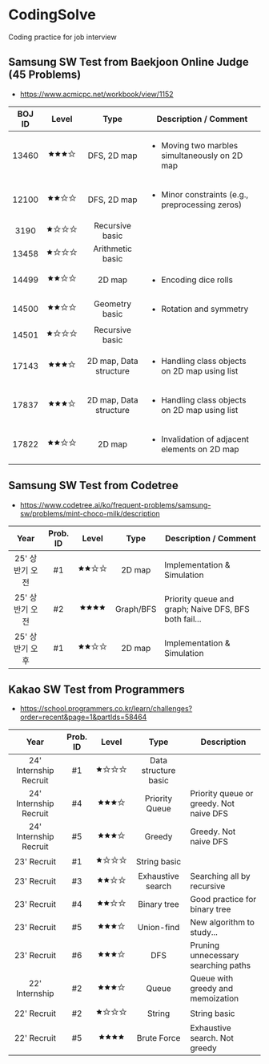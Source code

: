 # CodingSolve
Coding practice for job interview

## Samsung SW Test from Baekjoon Online Judge (45 Problems)
- https://www.acmicpc.net/workbook/view/1152

|BOJ ID | Level | Type       | Description / Comment                                             |
|:-----:|:-----:|:----------:|---------------------------------------------------------|
|13460  |🟊🟊🟊✩| DFS, 2D map | <ul><li>Moving two marbles simultaneously on 2D map</li></ul> |
|12100  |🟊🟊✩✩| DFS, 2D map | <ul><li>Minor constraints (e.g., preprocessing zeros)</li></ul> |
|3190   |🟊✩✩✩| Recursive basic ||
|13458  |🟊✩✩✩| Arithmetic basic ||
|14499  |🟊🟊✩✩| 2D map | <ul><li>Encoding dice rolls</li></ul> |
|14500  |🟊🟊✩✩| Geometry basic | <ul><li>Rotation and symmetry</li></ul> |
|14501  |🟊✩✩✩| Recursive basic ||
|17143  |🟊🟊🟊✩| 2D map, Data structure | <ul><li>Handling class objects on 2D map using list</li></ul> |
|17837  |🟊🟊🟊✩| 2D map, Data structure | <ul><li>Handling class objects on 2D map using list </li></ul> |
|17822  |🟊🟊✩✩| 2D map | <ul><li>Invalidation of adjacent elements on 2D map </li></ul> |

## Samsung SW Test from Codetree
- https://www.codetree.ai/ko/frequent-problems/samsung-sw/problems/mint-choco-milk/description

| Year           | Prob. ID | Level   | Type       | Description / Comment                                   |
|:--------------:|:--------:|:-------:|:----------:|---------------------------------------------------------|
| 25' 상반기 오전 | #1       | 🟊🟊✩✩  | 2D map     | Implementation & Simulation |
| 25' 상반기 오전 | #2       | 🟊🟊🟊🟊  | Graph/BFS     | Priority queue and graph; Naive DFS, BFS both fail... |
| 25' 상반기 오후 | #1       | 🟊🟊✩✩  | 2D map     | Implementation & Simulation |

## Kakao SW Test from Programmers
- https://school.programmers.co.kr/learn/challenges?order=recent&page=1&partIds=58464
  
| Year                   | Prob. ID | Level   | Type                 | Description                                             |
|:----------------------:|:--------:|:-------:|:--------------------:|---------------------------------------------------------|
| 24' Internship Recruit | #1       | 🟊✩✩✩  | Data structure basic | |
| 24' Internship Recruit | #4       | 🟊🟊🟊✩  | Priority Queue       | Priority queue or greedy. Not naive DFS|
| 24' Internship Recruit | #5       | 🟊🟊🟊✩  | Greedy               | Greedy. Not naive DFS|
| 23' Recruit            | #1       | 🟊✩✩✩  | String basic         | |
| 23' Recruit            | #3       | 🟊🟊✩✩  | Exhaustive search    | Searching all by recursive |
| 23' Recruit            | #4       | 🟊🟊✩✩  | Binary tree          | Good practice for binary tree |
| 23' Recruit            | #5       | 🟊🟊🟊✩  | Union-find           | New algorithm to study... |
| 23' Recruit            | #6       | 🟊🟊🟊✩  | DFS                  | Pruning unnecessary searching paths |
| 22' Internship         | #2       | 🟊🟊🟊✩  | Queue                | Queue with greedy and memoization |
| 22' Recruit            | #2       | 🟊✩✩✩  | String               | String basic |
| 22' Recruit            | #5       | 🟊🟊🟊🟊  | Brute Force          | Exhaustive search. Not greedy |
